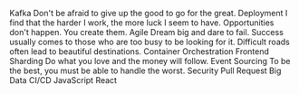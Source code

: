 Kafka Don't be afraid to give up the good to go for the great. Deployment I find that the harder I work, the more luck I seem to have. Opportunities don't happen. You create them. Agile Dream big and dare to fail.
Success usually comes to those who are too busy to be looking for it. Difficult roads often lead to beautiful destinations. Container Orchestration Frontend Sharding Do what you love and the money will follow. Event Sourcing To be the best, you must be able to handle the worst. Security Pull Request Big Data CI/CD JavaScript React
